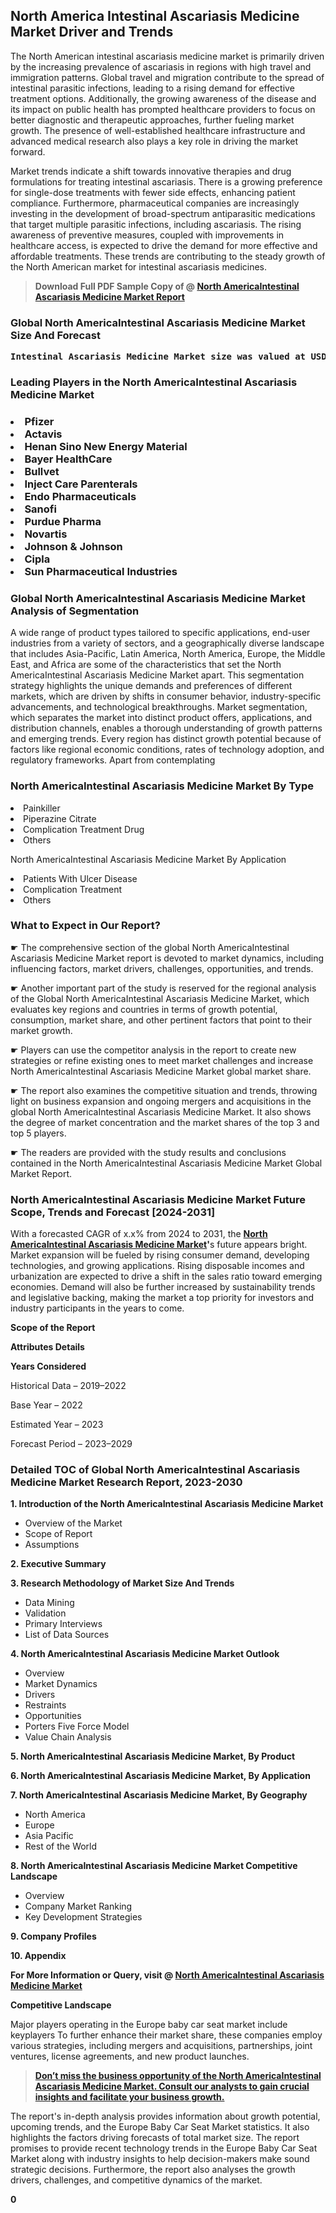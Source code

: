 <p> <h2>North America Intestinal Ascariasis Medicine Market Driver and Trends</h2><p>The North American intestinal ascariasis medicine market is primarily driven by the increasing prevalence of ascariasis in regions with high travel and immigration patterns. Global travel and migration contribute to the spread of intestinal parasitic infections, leading to a rising demand for effective treatment options. Additionally, the growing awareness of the disease and its impact on public health has prompted healthcare providers to focus on better diagnostic and therapeutic approaches, further fueling market growth. The presence of well-established healthcare infrastructure and advanced medical research also plays a key role in driving the market forward.</p><p>Market trends indicate a shift towards innovative therapies and drug formulations for treating intestinal ascariasis. There is a growing preference for single-dose treatments with fewer side effects, enhancing patient compliance. Furthermore, pharmaceutical companies are increasingly investing in the development of broad-spectrum antiparasitic medications that target multiple parasitic infections, including ascariasis. The rising awareness of preventive measures, coupled with improvements in healthcare access, is expected to drive the demand for more effective and affordable treatments. These trends are contributing to the steady growth of the North American market for intestinal ascariasis medicines.</p></p><blockquote id="" class=""><strong>Download Full PDF Sample Copy of @&nbsp;<a href="https://www.verifiedmarketreports.com/download-sample/?rid=469768&utm_source=GitHub-Jan&utm_medium=291" target="_blank">North AmericaIntestinal Ascariasis Medicine Market Report</a>&nbsp;&nbsp;</strong></blockquote><h3 id="" class=""><strong>Global&nbsp;North AmericaIntestinal Ascariasis Medicine Market Size And Forecast</strong></h3><pre class="reader-text-block__code-block"><strong>Intestinal Ascariasis Medicine Market size was valued at USD 1.2 Billion in 2022 and is projected to reach USD 1.8 Billion by 2030, growing at a CAGR of 6.0% from 2024 to 2030.</strong></pre><h3 id="" class="">Leading Players in the&nbsp;North AmericaIntestinal Ascariasis Medicine Market</h3><h3 class=""></Li><Li>Pfizer</Li><Li> Actavis</Li><Li> Henan Sino New Energy Material</Li><Li> Bayer HealthCare</Li><Li> Bullvet</Li><Li> Inject Care Parenterals</Li><Li> Endo Pharmaceuticals</Li><Li> Sanofi</Li><Li> Purdue Pharma</Li><Li> Novartis</Li><Li> Johnson & Johnson</Li><Li> Cipla</Li><Li> Sun Pharmaceutical Industries</h3><h3 id="" class="">Global&nbsp;North AmericaIntestinal Ascariasis Medicine Market Analysis of Segmentation</h3><p id="" class="">A wide range of product types tailored to specific applications, end-user industries from a variety of sectors, and a geographically diverse landscape that includes Asia-Pacific, Latin America, North America, Europe, the Middle East, and Africa are some of the characteristics that set the North AmericaIntestinal Ascariasis Medicine Market apart. This segmentation strategy highlights the unique demands and preferences of different markets, which are driven by shifts in consumer behavior, industry-specific advancements, and technological breakthroughs. Market segmentation, which separates the market into distinct product offers, applications, and distribution channels, enables a thorough understanding of growth patterns and emerging trends. Every region has distinct growth potential because of factors like regional economic conditions, rates of technology adoption, and regulatory frameworks. Apart from contemplating</p><h3 id="" class="">North AmericaIntestinal Ascariasis Medicine Market&nbsp;By Type</h3><p></Li><Li>Painkiller</Li><Li> Piperazine Citrate</Li><Li> Complication Treatment Drug</Li><Li> Others</p><div class="" data-test-id=""><p>North AmericaIntestinal Ascariasis Medicine Market&nbsp;By Application</p></div><p class=""></Li><Li>Patients With Ulcer Disease</Li><Li> Complication Treatment</Li><Li> Others</p><div class="" data-test-id=""><h3><span class="">What to Expect in Our Report?</span></h3></div><div class="" data-test-id=""><p><span class="">☛ The comprehensive section of the global North AmericaIntestinal Ascariasis Medicine Market report is devoted to market dynamics, including influencing factors, market drivers, challenges, opportunities, and trends.</span></p></div><div class="" data-test-id=""><p><span class="">☛ Another important part of the study is reserved for the regional analysis of the Global North AmericaIntestinal Ascariasis Medicine Market, which evaluates key regions and countries in terms of growth potential, consumption, market share, and other pertinent factors that point to their market growth.</span></p></div><div class="" data-test-id=""><p><span class="">☛ Players can use the competitor analysis in the report to create new strategies or refine existing ones to meet market challenges and increase North AmericaIntestinal Ascariasis Medicine Market global market share.</span></p></div><div class="" data-test-id=""><p><span class="">☛ The report also examines the competitive situation and trends, throwing light on business expansion and ongoing mergers and acquisitions in the global North AmericaIntestinal Ascariasis Medicine Market. It also shows the degree of market concentration and the market shares of the top 3 and top 5 players.</span></p></div><div class="" data-test-id=""><p><span class="">☛ The readers are provided with the study results and conclusions contained in the North AmericaIntestinal Ascariasis Medicine Market Global Market Report.</span></p></div><div class="" data-test-id=""><h3><span class="">North AmericaIntestinal Ascariasis Medicine Market Future Scope, Trends and Forecast [2024-2031]</span></h3></div><div class="" data-test-id=""><p><span class="">With a forecasted CAGR of x.x% from 2024 to 2031, the <strong><a href="https://www.verifiedmarketreports.com/download-sample/?rid=469768&utm_source=GitHub-Jan&utm_medium=291" target="_blank">North AmericaIntestinal Ascariasis Medicine Market</a>'</strong>s future appears bright. Market expansion will be fueled by rising consumer demand, developing technologies, and growing applications. Rising disposable incomes and urbanization are expected to drive a shift in the sales ratio toward emerging economies. Demand will also be further increased by sustainability trends and legislative backing, making the market a top priority for investors and industry participants in the years to come.</span></p><p id="ember66" class="ember-view reader-text-block__paragraph"><strong>Scope of the Report</strong></p><p id="ember67" class="ember-view reader-text-block__paragraph"><strong>Attributes Details</strong></p><p id="ember68" class="ember-view reader-text-block__paragraph"><strong>Years Considered</strong></p><p id="ember69" class="ember-view reader-text-block__paragraph">Historical Data &ndash; 2019&ndash;2022</p><p id="ember70" class="ember-view reader-text-block__paragraph">Base Year &ndash; 2022</p><p id="ember71" class="ember-view reader-text-block__paragraph">Estimated Year &ndash; 2023</p><p id="ember72" class="ember-view reader-text-block__paragraph">Forecast Period &ndash; 2023&ndash;2029</p></div><h3 id="" class="">Detailed TOC of Global North AmericaIntestinal Ascariasis Medicine Market Research Report, 2023-2030</h3><p id="" class=""><strong>1. Introduction of the North AmericaIntestinal Ascariasis Medicine Market</strong></p><ul><li>Overview of the Market</li><li>Scope of Report</li><li>Assumptions</li></ul><p id="" class=""><strong>2. Executive Summary</strong></p><p id="" class=""><strong>3. Research Methodology of Market Size And Trends</strong></p><ul><li>Data Mining</li><li>Validation</li><li>Primary Interviews</li><li>List of Data Sources</li></ul><p id="" class=""><strong>4. North AmericaIntestinal Ascariasis Medicine Market Outlook</strong></p><ul><li>Overview</li><li>Market Dynamics</li><li>Drivers</li><li>Restraints</li><li>Opportunities</li><li>Porters Five Force Model</li><li>Value Chain Analysis</li></ul><p id="" class=""><strong>5. North AmericaIntestinal Ascariasis Medicine Market, By Product</strong></p><p id="" class=""><strong>6. North AmericaIntestinal Ascariasis Medicine Market, By Application</strong></p><p id="" class=""><strong>7. North AmericaIntestinal Ascariasis Medicine Market, By Geography</strong></p><ul><li>North America</li><li>Europe</li><li>Asia Pacific</li><li>Rest of the World</li></ul><p id="" class=""><strong>8. North AmericaIntestinal Ascariasis Medicine Market Competitive Landscape</strong></p><ul><li>Overview</li><li>Company Market Ranking</li><li>Key Development Strategies</li></ul><p id="" class=""><strong>9. Company Profiles</strong></p><p id="" class=""><strong>10. Appendix</strong></p><p><strong>For More Information or Query, visit&nbsp;@ <a href="https://www.verifiedmarketreports.com/product/intestinal-ascariasis-medicine-market/" target="_blank">North AmericaIntestinal Ascariasis Medicine Market</a></strong></p><p id="ember61" class="ember-view reader-text-block__paragraph"><strong>Competitive Landscape</strong></p><p id="ember62" class="ember-view reader-text-block__paragraph">Major players operating in the Europe baby car seat market include keyplayers To further enhance their market share, these companies employ various strategies, including mergers and acquisitions, partnerships, joint ventures, license agreements, and new product launches.</p><blockquote id="ember63" class="ember-view reader-text-block__blockquote"><strong><a href="https://www.verifiedmarketreports.com/download-sample/?rid=469768&utm_source=GitHub-Jan&utm_medium=291" target="_blank">Don&rsquo;t miss the business opportunity of the North AmericaIntestinal Ascariasis Medicine Market. Consult our analysts to gain crucial insights and facilitate your business growth.</a></strong></blockquote><p id="ember64" class="ember-view reader-text-block__paragraph">The report's in-depth analysis provides information about growth potential, upcoming trends, and the Europe Baby Car Seat Market statistics. It also highlights the factors driving forecasts of total market size. The report promises to provide recent technology trends in the Europe Baby Car Seat Market along with industry insights to help decision-makers make sound strategic decisions. Furthermore, the report also analyses the growth drivers, challenges, and competitive dynamics of the market.</p><p class="ember-view reader-text-block__paragraph"><strong>0</strong></p>
